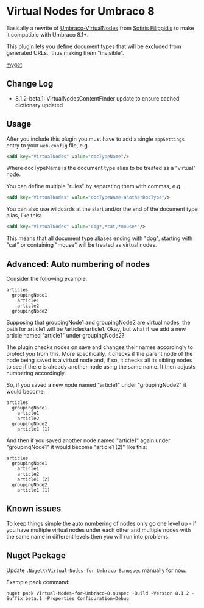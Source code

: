 # Virtual Nodes for Umbraco 8

Basically a rewrite of [Umbraco-VirtualNodes](https://github.com/sotirisf/Umbraco-VirtualNodes/) from [Sotiris Filippidis](https://github.com/sotirisf/) to make it compatible with Umbraco 8.1+.

This plugin lets you define document types that will be excluded from generated URLs., thus making them "invisible".

[myget](https://www.myget.org/F/nvisage-ltd/api/v3/index.json)

## Change Log

- 8.1.2-beta.1: VirtualNodesContentFinder update to ensure cached dictionary updated

## Usage
After you include this plugin you must have to add a single `appSettings` entry to your `web.config` file, e.g.

```xml
<add key="VirtualNodes" value="docTypeName"/>
```
Where docTypeName is the document type alias to be treated as a "virtual" node.

You can define multiple "rules" by separating them with commas, e.g.

```xml
<add key="VirtualNodes" value="docTypeName,anotherDocType"/>
```

You can also use wildcards at the start and/or the end of the document type alias, like this:

```xml
<add key="VirtualNodes" value="dog*,*cat,*mouse*"/>
```
This means that all document type aliases ending with "dog", starting with "cat" or containing "mouse" will be treated as virtual nodes. 

## Advanced: Auto numbering of nodes

Consider the following example:

```
articles
  groupingNode1
    article1
    article2
  groupingNode2
```   
 
Supposing that groupingNode1 and groupingNode2 are virtual nodes, the path for article1 will be /articles/article1. Okay, but what if we add a new article named "article1" under groupingNode2?

The plugin checks nodes on save and changes their names accordingly to protect you from this. More specifically, it checks if the parent node of the node being saved is a virtual node and, if so, it checks all its sibling nodes to see if there is already another node using the same name. It then adjusts numbering accordingly.

So, if you saved a new node named "article1" under "groupingNode2" it would become:

```
articles
  groupingNode1
    article1
    article2
  groupingNode2
    article1 (1)
```

And then if you saved another node named "article1" again under "groupingNode1" it would become "article1 (2)" like this:

```
articles
  groupingNode1
    article1
    article2
    article1 (2)
  groupingNode2
    article1 (1)
```

## Known issues

To keep things simple the auto numbering of nodes only go one level up - if you have multiple virtual nodes under each other and multiple nodes with the same name in different levels then you will run into problems.

## Nuget Package

Update `.Nuget\\Virtual-Nodes-for-Umbraco-8.nuspec` manually for now.

Example pack command:

`
nuget pack Virtual-Nodes-for-Umbraco-8.nuspec -Build -Version 8.1.2 -Suffix beta.1 -Properties Configuration=Debug
`

